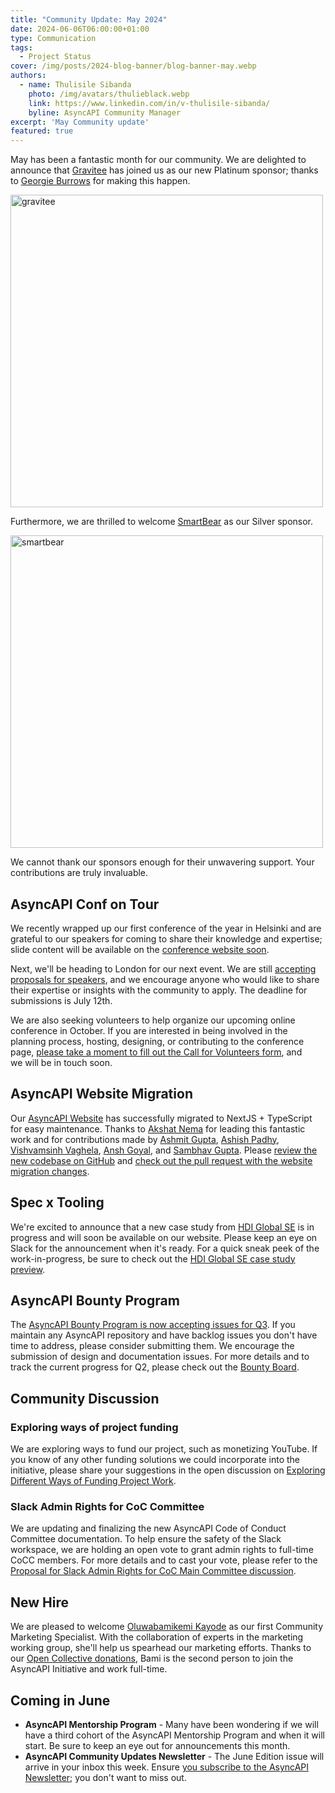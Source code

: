 ```yaml
---
title: "Community Update: May 2024"
date: 2024-06-06T06:00:00+01:00
type: Communication
tags:
  - Project Status
cover: /img/posts/2024-blog-banner/blog-banner-may.webp
authors:
  - name: Thulisile Sibanda
    photo: /img/avatars/thulieblack.webp
    link: https://www.linkedin.com/in/v-thulisile-sibanda/
    byline: AsyncAPI Community Manager
excerpt: 'May Community update'
featured: true
---
```


May has been a fantastic month for our community. We are delighted to announce that [Gravitee](https://gravitee.io/) has joined us as our new Platinum sponsor; thanks to [Georgie Burrows](https://www.linkedin.com/in/georgieburrows/) for making this happen.


<a href='https://gravitee.io/' target='_blank'>
<img src='/img/sponsors/gravitee.io_logo.jpg' alt='gravitee' width='500px' />
</a>

Furthermore, we are thrilled to welcome [SmartBear](http://www.smartbear.com/) as our Silver sponsor.

<a href='http://www.smartbear.com/' target='_blank'>
<img src='/img/sponsors/sb_logo.jpg' alt='smartbear' width='500px' />
</a>

We cannot thank our sponsors enough for their unwavering support. Your contributions are truly invaluable.

## AsyncAPI Conf on Tour

We recently wrapped up our first conference of the year in Helsinki and are grateful to our speakers for coming to share their knowledge and expertise; slide content will be available on the [conference website soon](https://conference.asyncapi.com/venue/helsinki).

Next, we'll be heading to London for our next event. We are still [accepting proposals for speakers](https://conference.asyncapi.com/venue/London), and we encourage anyone who would like to share their expertise or insights with the community to apply. The deadline for submissions is July 12th.

We are also seeking volunteers to help organize our upcoming online conference in October. If you are interested in being involved in the planning process, hosting, designing, or contributing to the conference page, [please take a moment to fill out the Call for Volunteers form](https://lnkd.in/gAUgTtyB), and we will be in touch soon.

## AsyncAPI Website Migration

Our [AsyncAPI Website](https://www.asyncapi.com/en) has successfully migrated to NextJS + TypeScript for easy maintenance. Thanks to [Akshat Nema](https://www.linkedin.com/in/akshat-nema) for leading this fantastic work and for contributions made by [Ashmit Gupta](https://www.linkedin.com/in/jaisarita), [Ashish Padhy](https://www.linkedin.com/in/ashish-padhy3023), [Vishvamsinh Vaghela](https://www.linkedin.com/in/vishvamsinh-vaghela-591695217/), [Ansh Goyal](https://www.linkedin.com/in/thisisanshg), and [Sambhav Gupta](https://www.linkedin.com/in/sambhavgupta0705). Please [review the new codebase on GitHub](https://github.com/asyncapi/website) and [check out the pull request with the website migration changes](https://github.com/asyncapi/website/pull/2710).

## Spec x Tooling
We're excited to announce that a new case study from [HDI Global SE](https://www.hdi.global/) is in progress and will soon be available on our website. Please keep an eye on Slack for the announcement when it's ready. For a quick sneak peek of the work-in-progress, be sure to check out the [HDI Global SE case study preview](https://github.com/asyncapi/website/pull/3010).

## AsyncAPI Bounty Program
The [AsyncAPI Bounty Program is now accepting issues for Q3](https://github.com/orgs/asyncapi/discussions/963#discussioncomment-9599187). If you maintain any AsyncAPI repository and have backlog issues you don't have time to address, please consider submitting them. We encourage the submission of design and documentation issues. For more details and to track the current progress for Q2, please check out the [Bounty Board](https://github.com/orgs/asyncapi/projects/36).

## Community Discussion

### Exploring ways of project funding
We are exploring ways to fund our project, such as monetizing YouTube. If you know of any other funding solutions we could incorporate into the initiative, please share your suggestions in the open discussion on [Exploring Different Ways of Funding Project Work](https://github.com/orgs/asyncapi/discussions/1208).

### Slack Admin Rights for CoC Committee

We are updating and finalizing the new AsyncAPI Code of Conduct Committee documentation. To help ensure the safety of the Slack workspace, we are holding an open vote to grant admin rights to full-time CoCC members. For more details and to cast your vote, please refer to the [Proposal for Slack Admin Rights for CoC Main Committee discussion](https://github.com/asyncapi/community/issues/1227).

## New Hire

We are pleased to welcome [Oluwabamikemi Kayode](https://www.linkedin.com/in/atinuke-oluwabamikemi-kayode-5b838b1b7/) as our first Community Marketing Specialist. With the collaboration of experts in the marketing working group, she'll help us spearhead our marketing efforts. Thanks to our [Open Collective donations](https://opencollective.com/asyncapi), Bami is the second person to join the AsyncAPI Initiative and work full-time.


## Coming in June
- **AsyncAPI Mentorship Program** - Many have been wondering if we will have a third cohort of the AsyncAPI Mentorship Program and when it will start. Be sure to keep an eye out for announcements this month.
- **AsyncAPI Community Updates Newsletter** - The June Edition issue will arrive in your inbox this week. Ensure [you subscribe to the AsyncAPI Newsletter](https://www.asyncapi.com/newsletter); you don't want to miss out.
